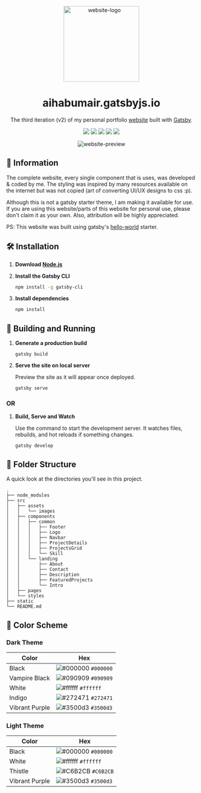 <p align="center">
  <a href="https://aihabumair.gatsbyjs.io">
    <img src="https://user-images.githubusercontent.com/55903466/115989107-4f7d5700-a5da-11eb-8fa5-cfa0439f75f9.png" alt="website-logo" width="200px">
  </a>
</p>
<h1 align="center">
  aihabumair.gatsbyjs.io
</h1>

<p align="center">The third iteration (v2) of my personal portfolio <a href="https://aihabumair.gatsbyjs.io">website</a> built with <a href="https://www.gatsbyjs.com/">Gatsby</a>.</p>

<p align="center">
  <img src="https://img.shields.io/badge/React-20232A?style=for-the-badge&logo=react&logoColor=61DAFB" />
  <img src="https://img.shields.io/badge/Gatsby-663399?style=for-the-badge&logo=gatsby&logoColor=white" />
  <img src="https://img.shields.io/badge/JavaScript-323330?style=for-the-badge&logo=javascript&logoColor=F7DF1E" />
  <img src="https://img.shields.io/badge/CSS3-1572B6?style=for-the-badge&logo=css3&logoColor=white" />
  <img src="https://img.shields.io/badge/Figma-F24E1E?style=for-the-badge&logo=figma&logoColor=white" />
</p>

<p align="center">
  <img src="https://user-images.githubusercontent.com/55903466/125199588-7e73a280-e284-11eb-84c3-96caa804edbd.png" alt="website-preview">
<p>

## 🚨 Information

The complete website, every single component that is uses, was developed & coded by me. The styling was inspired by many resources available on the internet but was not copied (art of converting UI/UX designs to css :p).

Although this is not a gatsby starter theme, I am making it available for use. If you are using this website/parts of this website for personal use, please don't claim it as your own. Also, attribution will be highly appreciated.

PS: This website was built using gatsby's <a href="https://github.com/gatsbyjs/gatsby-starter-hello-world">hello-world</a> starter.

## 🛠 Installation

1. **Download <a href="https://nodejs.org/en/download/">Node.js</a>**

2. **Install the Gatsby CLI**

   ```sh
   npm install -g gatsby-cli
   
3. **Install dependencies**

   ```sh
   npm install
   ```

## 🚀 Building and Running

1.  **Generate a production build**

    ```shell
    gatsby build
    ```

2.  **Serve the site on local server**

    Preview the site as it will appear once deployed.

    ```shell
    gatsby serve
    ```

### OR

1.  **Build, Serve and Watch**

     Use the command to start the development server. It watches files, rebuilds, and hot reloads if something changes.
     
     ```shell
     gatsby develop
     ```
        
## 📂 Folder Structure

A quick look at the directories you'll see in this project.

    .
    ├── node_modules
    ├── src
    │   ├── assets
    │   │   └── images
    │   ├── components
    │   │   ├── common
    │   │   │   ├── Footer
    │   │   │   ├── Logo
    │   │   │   ├── Navbar
    │   │   │   ├── ProjectDetails
    │   │   │   ├── ProjectsGrid
    │   │   │   └── Skill
    │   │   └── landing
    │   │       ├── About
    │   │       ├── Contact
    │   │       ├── Description
    │   │       ├── FeaturedProjects
    │   │       └── Intro
    │   ├── pages
    │   └── styles
    ├── static
    └── README.md

## 🎨 Color Scheme

### Dark Theme

| Color          | Hex                                                                |
| -------------- | ------------------------------------------------------------------ |
| Black          | ![#000000](https://via.placeholder.com/10/000000?text=+) `#000000` |
| Vampire Black  | ![#090909](https://via.placeholder.com/10/090909?text=+) `#090909` |
| White          | ![#ffffff](https://via.placeholder.com/10/ffffff?text=+) `#ffffff` |
| Indigo         | ![#272471](https://via.placeholder.com/10/272471?text=+) `#272471` |
| Vibrant Purple | ![#3500d3](https://via.placeholder.com/10/3500d3?text=+) `#3500d3` |

### Light Theme

| Color          | Hex                                                                |
| -------------- | ------------------------------------------------------------------ |
| Black          | ![#000000](https://via.placeholder.com/10/000000?text=+) `#000000` |
| White          | ![#ffffff](https://via.placeholder.com/10/ffffff?text=+) `#ffffff` |
| Thistle        | ![#C6B2CB](https://via.placeholder.com/10/C6B2CB?text=+) `#C6B2CB` |
| Vibrant Purple | ![#3500d3](https://via.placeholder.com/10/3500d3?text=+) `#3500d3` |
